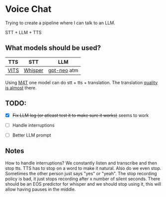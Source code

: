 # Voice Chat

Trying to create a pipeline where I can talk to an LLM.

STT + LLM + TTS

## What models should be used?

| TTS                                                         | STT                                          | LLM |
|-------------------------------------------------------------|----------------------------------------------| --- |
| [VITS](https://jaywalnut310.github.io/vits-demo/index.html) | [Whisper](https://github.com/openai/whisper) | [gpt-neo](https://huggingface.co/EleutherAI/gpt-neo-2.7B) atm |

Using [M4T](https://github.com/facebookresearch/seamless_communication) one model can do stt + tts + translation.
The translation [quality is almost](./media/translation_quality.png) there.


## TODO:
- [x] ~~Fix LLM log (or atleast test it to make sure it works)~~ seems to work
- [ ] Handle interruptions
- [ ] Better LLM prompt


## Notes
How to handle interruptions? We constantly listen and transcribe and then stop tts. TTS has to stop on a word to make it natural. 
Also do we even stop. Sometimes the other person just says "yes" or "yeah". The stop recording policy is bad, it just stops recording after x
number of silent seconds. There should be an EOS predictor for whisper and we should stop using it, this will allow having pauses in the middle.
